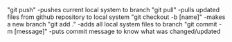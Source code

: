 "git push" -pushes current local system to branch
"git pull"  -pulls updated files from github repository to local system
"git checkout -b [name]" -makes a new branch
"git add ." -adds all local system files to branch
"git commit -m [message]" -puts commit message to know what was changed/updated
